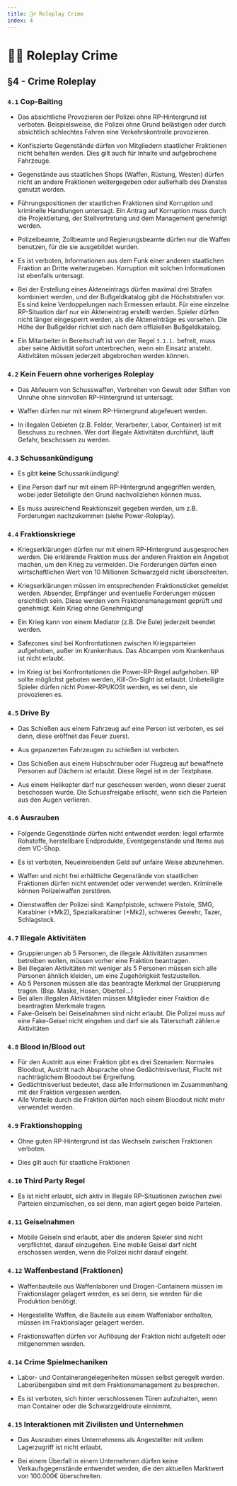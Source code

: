 ```yaml
---
title: 🕵️‍♂️ Roleplay Crime
index: 4
---
```


# 🕵️‍♂️ Roleplay Crime

## §4 - Crime Roleplay
### `4.1` Cop-Baiting
- Das absichtliche Provozieren der Polizei ohne RP-Hintergrund ist verboten. Beispielsweise, die Polizei ohne Grund belästigen oder durch absichtlich schlechtes Fahren eine Verkehrskontrolle provozieren.

- Konfiszierte Gegenstände dürfen von Mitgliedern staatlicher Fraktionen nicht behalten werden. Dies gilt auch für Inhalte und aufgebrochene Fahrzeuge.

- Gegenstände aus staatlichen Shops (Waffen, Rüstung, Westen) dürfen nicht an andere Fraktionen weitergegeben oder außerhalb des Dienstes genutzt werden.

- Führungspositionen der staatlichen Fraktionen sind Korruption und kriminelle Handlungen untersagt. Ein Antrag auf Korruption muss durch die Projektleitung, der Stellvertretung und dem Management genehmigt werden.

- Polizeibeamte, Zollbeamte und Regierungsbeamte dürfen nur die Waffen benutzen, für die sie ausgebildet wurden.

- Es ist verboten, Informationen aus dem Funk einer anderen staatlichen Fraktion an Dritte weiterzugeben. Korruption mit solchen Informationen ist ebenfalls untersagt.

- Bei der Erstellung eines Akteneintrags dürfen maximal drei Strafen kombiniert werden, und der Bußgeldkatalog gibt die Höchststrafen vor. Es sind keine Verdoppelungen nach Ermessen erlaubt. Für eine einzelne RP-Situation darf nur ein Akteneintrag erstellt werden. Spieler dürfen nicht länger eingesperrt werden, als die Akteneinträge es vorsehen. Die Höhe der Bußgelder richtet sich nach dem offiziellen Bußgeldkatalog.

- Ein Mitarbeiter in Bereitschaft ist von der Regel `3.1.1.` befreit, muss aber seine Aktivität sofort unterbrechen, wenn ein Einsatz ansteht. Aktivitäten müssen jederzeit abgebrochen werden können.

### `4.2` Kein Feuern ohne vorheriges Roleplay
- Das Abfeuern von Schusswaffen, Verbreiten von Gewalt oder Stiften von Unruhe ohne sinnvollen RP-Hintergrund ist untersagt.

- Waffen dürfen nur mit einem RP-Hintergrund abgefeuert werden.

- In illegalen Gebieten (z.B. Felder, Verarbeiter, Labor, Container) ist mit Beschuss zu rechnen. Wer dort illegale Aktivitäten durchführt, läuft Gefahr, beschossen zu werden.

### `4.3` Schussankündigung
- Es gibt **keine** Schussankündigung!

- Eine Person darf nur mit einem RP-Hintergrund angegriffen werden, wobei jeder Beteiligte den Grund nachvollziehen können muss.

- Es muss ausreichend Reaktionszeit gegeben werden, um z.B. Forderungen nachzukommen (siehe Power-Roleplay).

### `4.4` Fraktionskriege
- Kriegserklärungen dürfen nur mit einem RP-Hintergrund ausgesprochen werden. Die erklärende Fraktion muss der anderen Fraktion ein Angebot machen, um den Krieg zu vermeiden. Die Forderungen dürfen einen wirtschaftlichen Wert von 10 Millionen Schwarzgeld nicht überschreiten.

- Kriegserklärungen müssen im entsprechenden Fraktionsticket gemeldet werden. Absender, Empfänger und eventuelle Forderungen müssen ersichtlich sein. Diese werden vom Fraktionsmanagement geprüft und genehmigt. Kein Krieg ohne Genehmigung!

- Ein Krieg kann von einem Mediator (z.B. Die Eule) jederzeit beendet werden.

- Safezones sind bei Konfrontationen zwischen Kriegsparteien aufgehoben, außer im Krankenhaus. Das Abcampen vom Krankenhaus ist nicht erlaubt.

- Im Krieg ist bei Konfrontationen die Power-RP-Regel aufgehoben. RP sollte möglichst geboten werden, Kill-On-Sight ist erlaubt. Unbeteiligte Spieler dürfen nicht Power-RPt/KOSt werden, es sei denn, sie provozieren es.

### `4.5` Drive By
- Das Schießen aus einem Fahrzeug auf eine Person ist verboten, es sei denn, diese eröffnet das Feuer zuerst.

- Aus gepanzerten Fahrzeugen zu schießen ist verboten.

- Das Schießen aus einem Hubschrauber oder Flugzeug auf bewaffnete Personen auf Dächern ist erlaubt. Diese Regel ist in der Testphase.

- Aus einem Helikopter darf nur geschossen werden, wenn dieser zuerst beschossen wurde. Die Schussfreigabe erlischt, wenn sich die Parteien aus den Augen verlieren.

### `4.6` Ausrauben
- Folgende Gegenstände dürfen nicht entwendet werden: legal erfarmte Rohstoffe, herstellbare Endprodukte, Eventgegenstände und Items aus dem VC-Shop.

- Es ist verboten, Neueinreisenden Geld auf unfaire Weise abzunehmen.

- Waffen und nicht frei erhältliche Gegenstände von staatlichen Fraktionen dürfen nicht entwendet oder verwendet werden. Kriminelle können Polizeiwaffen zerstören.

- Dienstwaffen der Polizei sind: Kampfpistole, schwere Pistole, SMG, Karabiner (+Mk2), Spezialkarabiner (+Mk2), schweres Gewehr, Tazer, Schlagstock.

### `4.7` Illegale Aktivitäten
- Gruppierungen ab 5 Personen, die illegale Aktivitäten zusammen betreiben wollen, müssen vorher eine Fraktion beantragen.
- Bei illegalen Aktivitäten mit weniger als 5 Personen müssen sich alle Personen ähnlich kleiden, um eine Zugehörigkeit festzustellen.
- Ab 5 Personen müssen alle das beantragte Merkmal der Gruppierung tragen. (Bsp. Maske, Hosen, Oberteil...)
- Bei allen illegalen Aktivitäten müssen Mitglieder einer Fraktion die beantragten Merkmale tragen.
- Fake-Geiseln bei Geiselnahmen sind nicht erlaubt. Die Polizei muss auf eine Fake-Geisel nicht eingehen und darf sie als Täterschaft zählen.e Aktivitäten

### `4.8` Blood in/Blood out
- Für den Austritt aus einer Fraktion gibt es drei Szenarien: Normales Bloodout, Austritt nach Absprache ohne Gedächtnisverlust, Flucht mit nachträglichem Bloodout bei Ergreifung.
- Gedächtnisverlust bedeutet, dass alle Informationen im Zusammenhang mit der Fraktion vergessen werden.
- Alle Vorteile durch die Fraktion dürfen nach einem Bloodout nicht mehr verwendet werden.

### `4.9` Fraktionshopping
- Ohne guten RP-Hintergrund ist das Wechseln zwischen Fraktionen verboten.

- Dies gilt auch für staatliche Fraktionen

### `4.10` Third Party Regel
- Es ist nicht erlaubt, sich aktiv in illegale RP-Situationen zwischen zwei Parteien einzumischen, es sei denn, man agiert gegen beide Parteien.

### `4.11` Geiselnahmen
- Mobile Geiseln sind erlaubt, aber die anderen Spieler sind nicht verpflichtet, darauf einzugehen. Eine mobile Geisel darf nicht erschossen werden, wenn die Polizei nicht darauf eingeht.

### `4.12` Waffenbestand (Fraktionen)
- Waffenbauteile aus Waffenlaboren und Drogen-Containern müssen im Fraktionslager gelagert werden, es sei denn, sie werden für die Produktion benötigt.

- Hergestellte Waffen, die Bauteile aus einem Waffenlabor enthalten, müssen im Fraktionslager gelagert werden.

- Fraktionswaffen dürfen vor Auflösung der Fraktion nicht aufgeteilt oder mitgenommen werden.

### `4.14` Crime Spielmechaniken
- Labor- und Containerangelegenheiten müssen selbst geregelt werden. Laborübergaben sind mit dem Fraktionsmanagement zu besprechen.

- Es ist verboten, sich hinter verschlossenen Türen aufzuhalten, wenn man Container oder die Schwarzgeldroute einnimmt.

### `4.15` Interaktionen mit Zivilisten und Unternehmen
- Das Ausrauben eines Unternehmens als Angestellter mit vollem Lagerzugriff ist nicht erlaubt.

- Bei einem Überfall in einem Unternehmen dürfen keine Verkaufsgegenstände entwendet werden, die den aktuellen Marktwert von 100.000€ überschreiten.
